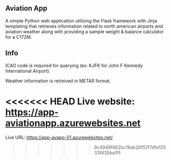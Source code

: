 Aviation App
-------------------------------
A simple Python web application utilizing the Flask framework with Jinja templating that retrieves information related to north american airports and aviation weather along with providing a sample weight & balance calculator for a C172M.

Info
-------------------------------
ICAO code is required for querying (ex: KJFK for John F Kennedy International Airport).

Weather information is retreived in METAR format.

<<<<<<< HEAD
Live website: https://app-aviationapp.azurewebsites.net
=======
Live URL: https://app-avapp-01.azurewebsites.net/
>>>>>>> 9c4949f462bc18ab20f57f7dfe12533f435ba1f5
